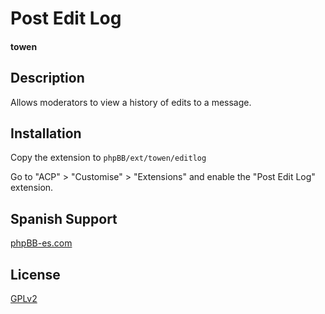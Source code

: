 # Post Edit Log
#### towen

## Description

Allows moderators to view a history of edits to a message.

## Installation

Copy the extension to `phpBB/ext/towen/editlog`

Go to "ACP" > "Customise" > "Extensions" and enable the "Post Edit Log" extension.

## Spanish Support

[phpBB-es.com](http://phpbb-es.com/foro/viewtopic.php?f=147&t=41256&p=235310)


## License

[GPLv2](license.txt)
